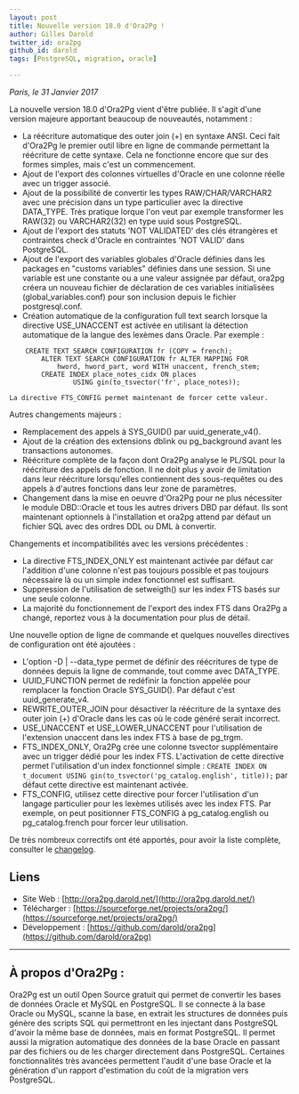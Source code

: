 ```yaml
---
layout: post
title: Nouvelle version 18.0 d'Ora2Pg !
author: Gilles Darold
twitter_id: ora2pg
github_id: darold
tags: [PostgreSQL, migration, oracle]

---
```

*Paris, le 31 Janvier 2017*

La nouvelle version 18.0 d'Ora2Pg vient d'être publiée. Il s'agit d'une version majeure apportant beaucoup de nouveautés, notamment :

  * La réécriture automatique des outer join (+) en syntaxe ANSI.
    Ceci fait d'Ora2Pg le premier outil libre en ligne de commande
    permettant la réécriture de cette syntaxe. Cela ne fonctionne
    encore que sur des formes simples, mais c'est un commencement.
  * Ajout de l'export des colonnes virtuelles d'Oracle en une
    colonne réelle avec un trigger associé.
  * Ajout de la possibilité de convertir les types RAW/CHAR/VARCHAR2
    avec une précision dans un type particulier avec la directive
    DATA_TYPE. Très pratique lorque l'on veut par exemple transformer
    les RAW(32) ou VARCHAR2(32) en type uuid sous PostgreSQL.
  * Ajout de l'export des statuts 'NOT VALIDATED' des clés étrangères
    et contraintes check d'Oracle en contraintes 'NOT VALID' dans PostgreSQL.
  * Ajout de l'export des variables globales d'Oracle définies dans les
    packages en "customs variables" définies dans une session. Si une
    variable est une constante ou a une valeur assignée par défaut, ora2pg
    créera un nouveau fichier de déclaration de ces variables initialisées
    (global_variables.conf) pour son inclusion depuis le fichier postgresql.conf.
  * Création automatique de la configuration full text search lorsque la directive
    USE_UNACCENT est activée en utilisant la détection automatique de la langue
    des lexèmes dans Oracle. Par exemple :

```
  	CREATE TEXT SEARCH CONFIGURATION fr (COPY = french);
    	ALTER TEXT SEARCH CONFIGURATION fr ALTER MAPPING FOR
    		hword, hword_part, word WITH unaccent, french_stem;
    	CREATE INDEX place_notes_cidx ON places
    			USING gin(to_tsvector('fr', place_notes));
```

    La directive FTS_CONFIG permet maintenant de forcer cette valeur.

<!--MORE-->

Autres changements majeurs :

  * Remplacement des appels à SYS_GUID() par uuid_generate_v4().
  * Ajout de la création des extensions dblink ou pg_background
    avant les transactions autonomes.
  * Réécriture complète de la façon dont Ora2Pg analyse le PL/SQL
    pour la réécriture des appels de fonction. Il ne doit plus y avoir
    de limitation dans leur réécriture lorsqu'elles contiennent des
    sous-requêtes ou des appels à d'autres fonctions dans leur zone
    de paramètres.
  * Changement dans la mise en oeuvre d'Ora2Pg pour ne plus nécessiter
    le module DBD::Oracle et tous les autres drivers DBD par défaut.
    Ils sont maintenant optionnels à l'installation et ora2pg attend
    par défaut un fichier SQL avec des ordres DDL ou DML à convertir.

Changements et incompatibilités avec les versions précédentes :

  * La directive FTS_INDEX_ONLY est maintenant activée par défaut
    car l'addition d'une colonne n'est pas toujours possible et
    pas toujours nécessaire là ou un simple index fonctionnel est
    suffisant.
  * Suppression de l'utilisation de setweigth() sur les index FTS
    basés sur une seule colonne.
  * La majorité du fonctionnement de l'export des index FTS dans
    Ora2Pg a changé, reportez vous à la documentation pour plus
    de détail.

Une nouvelle option de ligne de commande et quelques nouvelles
directives de configuration ont été ajoutées :

  * L'option -D | --data_type permet de définir des réécritures de
    type de données depuis la ligne de commande, tout comme avec DATA_TYPE.
  * UUID_FUNCTION permet de redéfinir la fonction appelée pour remplacer
    la fonction Oracle SYS_GUID(). Par défaut c'est uuid_generate_v4.
  * REWRITE_OUTER_JOIN pour désactiver la réécriture de la syntaxe des
    outer join (+) d'Oracle dans les cas où le code généré serait incorrect.
  * USE_UNACCENT et USE_LOWER_UNACCENT pour l'utilisation de l'extension
    unaccent dans les index FTS à base de pg_trgm.
  * FTS_INDEX_ONLY, Ora2Pg crée une colonne tsvector supplémentaire
    avec un trigger dédié pour les index FTS. L'activation de cette
    directive permet l'utilisation d'un index fonctionnel simple :
    `CREATE INDEX ON t_document USING gin(to_tsvector('pg_catalog.english', title));`
    par défaut cette directive est maintenant activée.
  * FTS_CONFIG, utilisez cette directive pour forcer l'utilisation d'un
    langage particulier pour les lexèmes utilisés avec les index FTS.
    Par exemple, on peut positionner FTS_CONFIG à pg_catalog.english ou
    pg_catalog.french pour forcer leur utilisation.

De très nombreux correctifs ont été apportés, pour avoir la liste complète, consulter le [changelog](https://github.com/darold/ora2pg/changelog).

## Liens

  * Site Web : [http://ora2pg.darold.net/](http://ora2pg.darold.net/)
  * Télécharger : [https://sourceforge.net/projects/ora2pg/](https://sourceforge.net/projects/ora2pg/)
  * Développement : [https://github.com/darold/ora2pg](https://github.com/darold/ora2pg)

----

## À propos d'Ora2Pg :

Ora2Pg est un outil Open Source gratuit qui permet de convertir les bases de données Oracle et MySQL en PostgreSQL.
Il se connecte à la base Oracle ou MySQL, scanne la base, en extrait les structures de données puis génère des scripts
SQL qui permettront en les injectant dans PostgreSQL d'avoir la même base de données, mais en format PostgreSQL.
Il permet aussi la migration automatique des données de la base Oracle en passant par des fichiers ou de les
charger directement dans PostgreSQL. Certaines fonctionnalités très avancées permettent l'audit d'une base
Oracle et la génération d'un rapport d'estimation du coût de la migration vers PostgreSQL.

